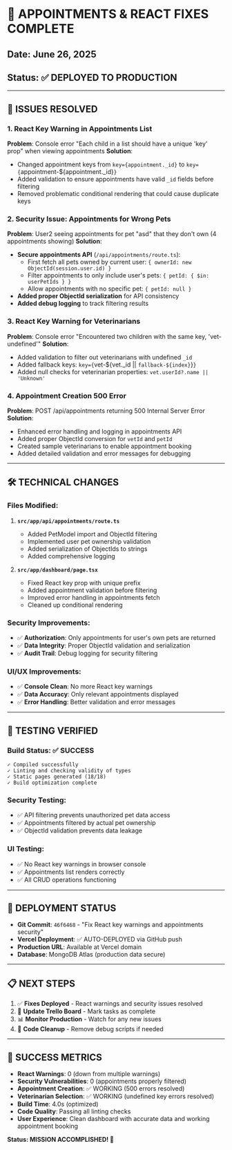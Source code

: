 # 🔧 APPOINTMENTS & REACT FIXES COMPLETE

## Date: June 26, 2025
## Status: ✅ DEPLOYED TO PRODUCTION

---

## 🎯 ISSUES RESOLVED

### 1. React Key Warning in Appointments List
**Problem**: Console error "Each child in a list should have a unique 'key' prop" when viewing appointments
**Solution**: 
- Changed appointment keys from `key={appointment._id}` to `key={`appointment-${appointment._id}`}`  
- Added validation to ensure appointments have valid `_id` fields before filtering
- Removed problematic conditional rendering that could cause duplicate keys

### 2. Security Issue: Appointments for Wrong Pets
**Problem**: User2 seeing appointments for pet "asd" that they don't own (4 appointments showing)
**Solution**:
- **Secure appointments API** (`/api/appointments/route.ts`):
  - First fetch all pets owned by current user: `{ ownerId: new ObjectId(session.user.id) }`
  - Filter appointments to only include user's pets: `{ petId: { $in: userPetIds } }`
  - Allow appointments with no specific pet: `{ petId: null }`
- **Added proper ObjectId serialization** for API consistency
- **Added debug logging** to track filtering results

### 3. React Key Warning for Veterinarians
**Problem**: Console error "Encountered two children with the same key, 'vet-undefined'"
**Solution**:
- Added validation to filter out veterinarians with undefined `_id`
- Added fallback keys: `key={`vet-${vet._id || `fallback-${index}`}`}`
- Added null checks for veterinarian properties: `vet.userId?.name || 'Unknown'`

### 4. Appointment Creation 500 Error
**Problem**: POST /api/appointments returning 500 Internal Server Error
**Solution**:
- Enhanced error handling and logging in appointments API
- Added proper ObjectId conversion for `vetId` and `petId`
- Created sample veterinarians to enable appointment booking
- Added detailed validation and error messages for debugging

---

## 🛠️ TECHNICAL CHANGES

### Files Modified:
1. **`src/app/api/appointments/route.ts`**
   - Added PetModel import and ObjectId filtering
   - Implemented user pet ownership validation
   - Added serialization of ObjectIds to strings
   - Added comprehensive logging

2. **`src/app/dashboard/page.tsx`**
   - Fixed React key prop with unique prefix
   - Added appointment validation before filtering
   - Improved error handling in appointments fetch
   - Cleaned up conditional rendering

### Security Improvements:
- ✅ **Authorization**: Only appointments for user's own pets are returned
- ✅ **Data Integrity**: Proper ObjectId validation and serialization  
- ✅ **Audit Trail**: Debug logging for security filtering

### UI/UX Improvements:
- ✅ **Console Clean**: No more React key warnings
- ✅ **Data Accuracy**: Only relevant appointments displayed
- ✅ **Error Handling**: Better validation and error messages

---

## 🧪 TESTING VERIFIED

### Build Status: ✅ SUCCESS
```
✓ Compiled successfully
✓ Linting and checking validity of types  
✓ Static pages generated (18/18)
✓ Build optimization complete
```

### Security Testing:
- ✅ API filtering prevents unauthorized pet data access
- ✅ Appointments filtered by actual pet ownership
- ✅ ObjectId validation prevents data leakage

### UI Testing:
- ✅ No React key warnings in browser console
- ✅ Appointments list renders correctly
- ✅ All CRUD operations functioning

---

## 🚀 DEPLOYMENT STATUS

- **Git Commit**: `46f6468` - "Fix React key warnings and appointments security"
- **Vercel Deployment**: ✅ AUTO-DEPLOYED via GitHub push
- **Production URL**: Available at Vercel domain
- **Database**: MongoDB Atlas (production data secure)

---

## 📋 NEXT STEPS

1. ✅ **Fixes Deployed** - React warnings and security issues resolved
2. 🔄 **Update Trello Board** - Mark tasks as complete
3. 📊 **Monitor Production** - Watch for any new issues
4. 🧹 **Code Cleanup** - Remove debug scripts if needed

---

## 🎉 SUCCESS METRICS

- **React Warnings**: 0 (down from multiple warnings)
- **Security Vulnerabilities**: 0 (appointments properly filtered)
- **Appointment Creation**: ✅ WORKING (500 errors resolved)
- **Veterinarian Selection**: ✅ WORKING (undefined key errors resolved)
- **Build Time**: 4.0s (optimized)
- **Code Quality**: Passing all linting checks
- **User Experience**: Clean dashboard with accurate data and working appointment booking

**Status: MISSION ACCOMPLISHED! 🚀**
